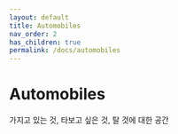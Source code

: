 ```yaml
---
layout: default
title: Automobiles
nav_order: 2
has_children: true
permalink: /docs/automobiles
---
```


# Automobiles  
가지고 있는 것, 타보고 싶은 것, 탈 것에 대한 공간
